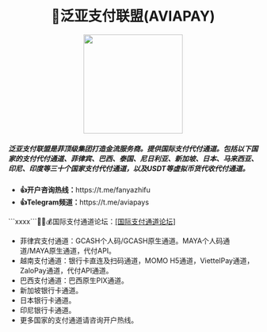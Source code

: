 <div style="text-align:center"><h1>🥇泛亚支付联盟(AVIAPAY)</h1></div>
<p style="text-align:center"><img src=https://avatars.githubusercontent.com/u/120363254?s=400&u=5d21cc03867d5d58a0a0165a8ef4939a68b55c57&v=4 width=200 height=200></p>
<h5>泛亚支付联盟是菲顶级集团打造金流服务商。提供国际支付代付通道。包括以下国家的支付代付通道、菲律宾、巴西、泰国、尼日利亚、新加坡、日本、马来西亚、印尼、印度等三十个国家支付代付通道，以及USDT等虚拟币货代收代付通道。</h5>
<div>
<ul>
<li><b>👍开户咨询热线：</b>https://t.me/fanyazhifu</li>
<li><b>👍Telegram频道：</b>https://t.me/aviapays</li>
</ul>
</div>
<div>
   ```xxxx```🧑👼💰国际支付通道论坛：<a href=https://github.com/aviapay/AVIAPAY/discussions/2>[国际支付通道论坛]</a>
</div>
<ul>
  <li>菲律宾支付通道：GCASH个人码/GCASH原生通道。MAYA个人码通道/MAYA原生通道，代付API。</li>
  <li>越南支付通道：银行卡直连及扫码通道，MOMO H5通道，ViettelPay通道，ZaloPay通道，代付API通道。</li>
  <li>巴西支付通道：巴西原生PIX通道。</li>
  <li>新加坡银行卡通道。</li>
  <li>日本银行卡通道。</li>
  <li>印尼银行卡通道。</li>
  <li>更多国家的支付通道请咨询开户热线。</li>
</ul>
